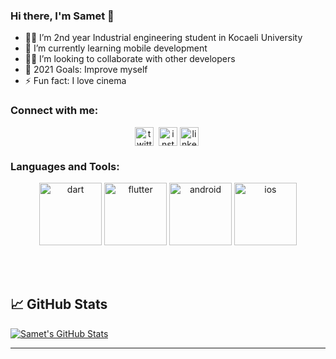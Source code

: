 ### Hi there, I'm Samet 👋 

- 👨‍🏫 I’m 2nd year Industrial engineering student in Kocaeli University
- 📱 I’m currently learning mobile development
- 🙋‍♂️ I’m looking to collaborate with other developers
- 🥅 2021 Goals: Improve myself 
- ⚡ Fun fact: I love cinema 

### Connect with me:

<p align="center">
<a href="https://twitter.com/sametcilingirrr" target="blank"><img align="center" src="https://cdn.jsdelivr.net/npm/simple-icons@3.0.1/icons/twitter.svg" alt="twitter" height="30" width="30" /></a>&nbsp;
<a href="https://www.instagram.com/sametcilingirr"><img align="center" alt="instagram" width="30px" src="https://cdn.jsdelivr.net/npm/simple-icons@3.0.1/icons/instagram.svg" /></a>
<a href="https://linkedin.com/in/sametcilingir" target="blank"><img align="center" src="https://cdn.jsdelivr.net/npm/simple-icons@3.0.1/icons/linkedin.svg" alt="linkedin" height="30" width="30" /></a>&nbsp;

</p>

### Languages and Tools:

<p align="center">
      <img src="https://www.vectorlogo.zone/logos/dartlang/dartlang-ar21.svg" alt="dart" width="100" height="100"/>    
       <img src="https://www.vectorlogo.zone/logos/flutterio/flutterio-ar21.svg" alt="flutter" width="100" height="100"/> 
       <img src="https://www.vectorlogo.zone/logos/android/android-ar21.svg" alt="android" width="100" height="100"/> 
       <img src="https://www.vectorlogo.zone/logos/apple/apple-ar21.svg" alt="ios" width="100" height="100"/> 
</p>
<br />
<br />

## &#x1f4c8; GitHub Stats

<a href="https://github.com/sametcilingir/sametcilingir">
  <img align="center" src="https://github-readme-stats.vercel.app/api?username=sametcilingir" alt="Samet's GitHub Stats" />
</a>



<!-- links to social media icons -->

<!-- icons with padding -->

[1.1]: http://i.imgur.com/tXSoThF.png (twitter icon with padding)
[2.1]: http://i.imgur.com/0o48UoR.png (github icon with padding)

<!-- icons without padding -->

[1.2]: http://i.imgur.com/wWzX9uB.png (twitter icon without padding)
[2.2]: http://i.imgur.com/9I6NRUm.png (github icon without padding)
[3.2]: https://raw.githubusercontent.com/MartinHeinz/MartinHeinz/master/linkedin-3-16.png (LinkedIn icon without padding)


---

